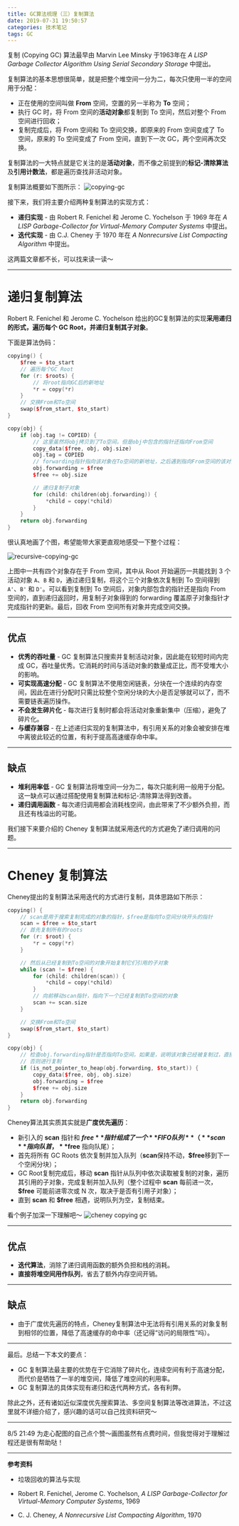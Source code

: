 ```yaml
---
title: GC算法梳理（三）复制算法
date: 2019-07-31 19:50:57
categories: 技术笔记
tags: GC
---
```


复制 (Copying GC) 算法最早由 Marvin Lee Minsky 于1963年在 *A LISP Garbage Collector Algorithm Using Serial Secondary Storage* 中提出。

复制算法的基本思想很简单，就是把整个堆空间一分为二，每次只使用一半的空间用于分配：
* 正在使用的空间叫做 **From** 空间，空置的另一半称为 **To** 空间；
* 执行 GC 时，将 From 空间的**活动对象**都复制到 To 空间，然后对整个 From 空间进行回收；
* 复制完成后，将 From 空间和 To 空间交换，即原来的 From 空间变成了 To 空间，原来的 To 空间变成了 From 空间，直到下一次 GC，两个空间再次交换。

复制算法的一大特点就是它关注的是**活动对象**，而不像之前提到的**标记-清除算法**及**引用计数法**，都是遍历查找非活动对象。

<!--more-->
复制算法概要如下图所示：
![copying-gc][1]

接下来，我们将主要介绍两种复制算法的实现方式：
* **递归实现** - 由 Robert R. Fenichel 和 Jerome C. Yochelson 于 1969 年在 *A LISP Garbage-Collector for Virtual-Memory Computer Systems* 中提出。
* **迭代实现** - 由 C.J. Cheney 于 1970 年在 *A Nonrecursive List Compacting Algorithm* 中提出。

这两篇文章都不长，可以找来读一读～

---
# 递归复制算法
Robert R. Fenichel 和 Jerome C. Yochelson 给出的GC复制算法的实现**采用递归的形式，遍历每个 GC Root，并递归复制其子对象**。

下面是算法伪码：
```c++
copying() {
    $free = $to_start
    // 遍历每个GC Root
    for (r: $roots) {
        // 将root指向GC后的新地址
        *r = copy(*r)
    }
    // 交换From和To空间
    swap($from_start, $to_start)
}

copy(obj) {
    if (obj.tag != COPIED) {
        // 这里虽然将obj拷贝到了To空间，但是obj中包含的指针还指向From空间
        copy_data($free, obj, obj.size)
        obj.tag = COPIED
        // forwarding指针指向该对象在To空间的新地址，之后遇到指向From空间的该对象时要将指针更新为forwarding指针
        obj.forwarding = $free
        $free += obj.size

        // 递归复制子对象
        for (child: children(obj.forwarding)) {
            *child = copy(*child)
        }
    }
    return obj.forwarding
}
```

很认真地画了个图，希望能带大家更直观地感受一下整个过程：

![recursive-copying-gc][2]

上图中一共有四个对象存在于 From 空间，其中从 Root 开始遍历一共能找到 3 个活动对象 `A`、`B` 和 `D`，通过递归复制，将这个三个对象依次复制到 To 空间得到 `A'`、`B'` 和 `D'`。可以看到复制到 To 空间后，对象内部包含的指针还是指向 From 空间的，直到递归返回时，用复制子对象得到的 forwarding 覆盖原子对象指针才完成指针的更新。最后，回收 From 空间所有对象并完成空间交换。

---
## 优点
* **优秀的吞吐量** - GC 复制算法只搜索并复制活动对象，因此能在较短时间内完成 GC，吞吐量优秀。它消耗的时间与活动对象的数量成正比，而不受堆大小的影响。
* **可实现高速分配** - GC 复制算法不使用空闲链表，分块在一个连续的内存空间，因此在进行分配时只需比较整个空闲分块的大小是否足够就可以了，而不需要链表遍历操作。
* **不会发生碎片化** - 每次进行复制时都会将活动对象重新集中（压缩），避免了碎片化。
* **与缓存兼容** - 在上述递归实现的复制算法中，有引用关系的对象会被安排在堆中离彼此较近的位置，有利于提高高速缓存命中率。

---
## 缺点
* **堆利用率低** - GC 复制算法将堆空间一分为二，每次只能利用一般用于分配。这一缺点可以通过搭配使用复制算法和标记-清除算法得到改善。
* **递归调用函数** - 每次递归调用都会消耗栈空间，由此带来了不少额外负担，而且还有栈溢出的可能。


我们接下来要介绍的 Cheney 复制算法就采用迭代的方式避免了递归调用的问题。

---
# Cheney 复制算法
Cheney提出的复制算法采用迭代的方式进行复制，具体思路如下所示：
```C++
copying() {
    // scan是用于搜索复制完成的对象的指针，$free是指向To空间分块开头的指针
    scan = $free = $to_start
    // 首先复制所有的roots
    for (r: $root) {
        *r = copy(*r)
    }

    // 然后从已经复制到To空间的对象开始复制它们引用的子对象
    while (scan != $free) {
        for (child: children(scan)) {
            *child = copy(*child)
        }
        // 向前移动scan指针，指向下一个已经复制到To空间的对象
        scan += scan.size
    }

    // 交换From和To空间
    swap($from_start, $to_start)
}

copy(obj) {
    // 检查obj.forwarding指针是否指向To空间，如果是，说明该对象已经被复制过，直接返回其forwarding指针
    // 否则进行复制
    if (is_not_pointer_to_heap(obj.forwarding, $to_start)) {
        copy_data($free, obj, obj.size)
        obj.forwarding = $free
        $free += obj.size
    }
    return obj.forwarding
}
```

Cheney算法其实质其实就是**广度优先遍历**：
* 新引入的 **scan** 指针和 **$free** 指针组成了一个 **FIFO队列**（**scan** 指向队首，**$free** 指向队尾）；
* 首先将所有 GC Roots 依次复制并加入队列（**scan**保持不动，**$free**移到下一个空闲分块）；
* GC Root复制完成后，移动 **scan** 指针从队列中依次读取被复制的对象，遍历其引用的子对象，完成复制并加入队列（整个过程中 **scan** 每前进一次， **$free** 可能前进零次或 N 次，取决于是否有引用子对象）；
* 直到 **scan** 和 **$free** 相遇，说明队列为空，复制结束。

看个例子加深一下理解吧～
![cheney copying gc][3]

---
## 优点
* **迭代算法**，消除了递归调用函数的额外负担和栈的消耗。
* **直接将堆空间用作队列**，省去了额外内存空间开销。

---
## 缺点
* 由于广度优先遍历的特点，Cheney复制算法中无法将有引用关系的对象复制到相邻的位置，降低了高速缓存的命中率（还记得“访问的局限性”吗）。

---

最后。总结一下本文的要点：
* GC 复制算法最主要的优势在于它消除了碎片化，连续空间有利于高速分配，而代价是牺牲了一半的堆空间，降低了堆空间的利用率。
* GC 复制算法的具体实现有递归和迭代两种方式，各有利弊。

除此之外，还有诸如近似深度优先搜索算法、多空间复制算法等改进算法，不过这里就不详细介绍了，感兴趣的话可以自己找资料研究～

---

8/5 21:49
为走心配图的自己点个赞～画图虽然有点费时间，但我觉得对于理解过程还是很有帮助哒！

---

**参考资料**
* 垃圾回收的算法与实现
* Robert R. Fenichel, Jerome C. Yochelson, *A LISP Garbage-Collector for Virtual-Memory Computer Systems*, 1969
* C. J. Cheney, *A Nonrecursive List Compacting Algorithm*, 1970

  [1]:/uploads/images/copying-gc.svg
  [2]:/uploads/images/recursive-copying-gc.png
  [3]:/uploads/images/cheney-copying-gc.png